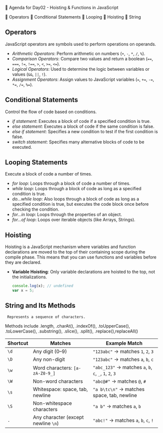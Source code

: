 📑 Agenda for Day02 - Hoisting & Functions in JavaScript

📌 Operators 
📌 Conditional Statements
📌 Looping
📌 Hoisting
📌 String


## Operators

JavaScript operators are symbols used to perform operations on operands.

- *Arithmetic Operators*: Perform arithmetic on numbers (`+`, `-`, `*`, `/`, `%`).
- *Comparison Operators*: Compare two values and return a boolean (`==`, `===`, `!=`, `!==`, `>`, `<`, `>=`, `<=`).
- *Logical Operators*: Used to determine the logic between variables or values (`&&`, `||`, `!`).
- *Assignment Operators*: Assign values to JavaScript variables (`=`, `+=`, `-=`, `*=`, `/=`, `%=`).

## Conditional Statements

Control the flow of code based on conditions.

- *if statement*: Executes a block of code if a specified condition is true.
- *else statement*: Executes a block of code if the same condition is false.
- *else if statement*: Specifies a new condition to test if the first condition is false.
- *switch statement*: Specifies many alternative blocks of code to be executed.

## Looping Statements

Execute a block of code a number of times.

- *for loop*: Loops through a block of code a number of times.
- *while loop*: Loops through a block of code as long as a specified condition is true.
- *do...while loop*: Also loops through a block of code as long as a specified condition is true, but executes the code block once before checking the condition.
- *for...in loop*: Loops through the properties of an object.
- *for...of loop*: Loops over iterable objects (like Arrays, Strings).

## Hoisting

Hoisting is a JavaScript mechanism where variables and function declarations are moved to the top of their containing scope during the compile phase. This means that you can use functions and variables before they are declared.

- **Variable Hoisting**: Only variable declarations are hoisted to the top, not the initializations.
    ```javascript
    console.log(x); // undefined
    var x = 5;
 
## String and Its Methods
     Represents a sequence of characters.

Methods include .length, .charAt(), .indexOf(), .toUpperCase(), .toLowerCase(), .substring(), .slice(), .split(), .replace(),replaceAll()

| Shortcut | Matches                             | Example Match                                           |
| -------- | ----------------------------------- | ------------------------------------------------------- |
| `\d`     | Any digit (0–9)                     | `"123abc"` → matches `1`, `2`, `3`                      |
| `\D`     | Any non-digit                       | `"123abc"` → matches `a`, `b`, `c`                      |
| `\w`     | Word characters: `[a-zA-Z0-9_]`     | `"abc_123"` → matches `a`, `b`, `c`, `_`, `1`, `2`, `3` |
| `\W`     | Non-word characters                 | `"abc@#"` → matches `@`, `#`                            |
| `\s`     | Whitespace: space, tab, newline     | `"a b\tc\n"` → matches space, tab, newline              |
| `\S`     | Non-whitespace characters           | `"a b"` → matches `a`, `b`                              |
| `.`      | Any character (except newline `\n`) | `"abc!"` → matches `a`, `b`, `c`, `!`                   |
